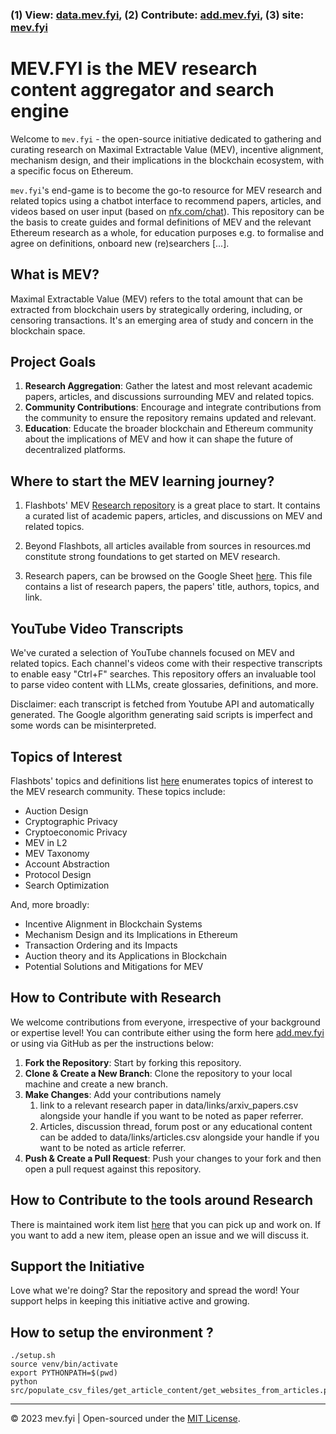 ### (1) View: [data.mev.fyi](https://data.mev.fyi), (2) Contribute: [add.mev.fyi](https://add.mev.fyi), (3) site: [mev.fyi](https://mev.fyi)

# MEV.FYI is the MEV research content aggregator and search engine

Welcome to `mev.fyi` - the open-source initiative dedicated to gathering and curating research on Maximal Extractable Value (MEV), incentive alignment, mechanism design, and their implications in the blockchain ecosystem, with a specific focus on Ethereum.

`mev.fyi`'s end-game is to become the go-to resource for MEV research and related topics using a chatbot interface to recommend papers, articles, and videos based on user input (based on [nfx.com/chat](https://www.nfx.com/chat)).
This repository can be the basis to create guides and formal definitions of MEV and the relevant Ethereum research as a whole, for education purposes e.g. to formalise and agree on definitions, onboard new (re)searchers [...].

## What is MEV?

Maximal Extractable Value (MEV) refers to the total amount that can be extracted from blockchain users by strategically ordering, including, or censoring transactions. It's an emerging area of study and concern in the blockchain space.

## Project Goals

1. **Research Aggregation**: Gather the latest and most relevant academic papers, articles, and discussions surrounding MEV and related topics.
2. **Community Contributions**: Encourage and integrate contributions from the community to ensure the repository remains updated and relevant.
3. **Education**: Educate the broader blockchain and Ethereum community about the implications of MEV and how it can shape the future of decentralized platforms.

## Where to start the MEV learning journey?
1. Flashbots' MEV [Research repository](https://github.com/flashbots/mev-research/) is a great place to start. It contains a curated list of academic papers, articles, and discussions on MEV and related topics.

2. Beyond Flashbots, all articles available from sources in resources.md constitute strong foundations to get started on MEV research.

3. Research papers, can be browsed on the Google Sheet [here](https://docs.google.com/spreadsheets/d/1POtuj3DtF3A-uwm4MtKvwNYtnl_PW6DPUYj6x7yJUIs/edit#gid=1299175463). This file contains a list of research papers, the papers' title, authors, topics, and link.

## YouTube Video Transcripts

We've curated a selection of YouTube channels focused on MEV and related topics. Each channel's videos come with their respective transcripts to enable easy "Ctrl+F" searches. This repository offers an invaluable tool to parse video content with LLMs, create glossaries, definitions, and more.

Disclaimer: each transcript is fetched from Youtube API and automatically generated. The Google algorithm generating said scripts is imperfect and some words can be misinterpreted.  

## Topics of Interest
Flashbots' topics and definitions list [here](https://github.com/flashbots/mev-research/blob/main/topics.md) enumerates topics of interest to the MEV research community. These topics include:
- Auction Design
- Cryptographic Privacy
- Cryptoeconomic Privacy
- MEV in L2
- MEV Taxonomy
- Account Abstraction
- Protocol Design
- Search Optimization

And, more broadly:
- Incentive Alignment in Blockchain Systems
- Mechanism Design and its Implications in Ethereum
- Transaction Ordering and its Impacts
- Auction theory and its Applications in Blockchain
- Potential Solutions and Mitigations for MEV

## How to Contribute with Research

We welcome contributions from everyone, irrespective of your background or expertise level!
You can contribute either using the form here [add.mev.fyi](https://add.mev.fyi) or using via GitHub as per the instructions below:

1. **Fork the Repository**: Start by forking this repository.
2. **Clone & Create a New Branch**: Clone the repository to your local machine and create a new branch.
3. **Make Changes**: Add your contributions namely 
   1. link to a relevant research paper in data/links/arxiv_papers.csv alongside your handle if you want to be noted as paper referrer. 
   2. Articles, discussion thread, forum post or any educational content can be added to data/links/articles.csv alongside your handle if you want to be noted as article referrer.
4. **Push & Create a Pull Request**: Push your changes to your fork and then open a pull request against this repository.

## How to Contribute to the tools around Research
There is maintained work item list [here](task_backlog.md) that you can pick up and work on. If you want to add a new item, please open an issue and we will discuss it.

## Support the Initiative

Love what we're doing? Star the repository and spread the word! Your support helps in keeping this initiative active and growing.

## How to setup the environment ?

```
./setup.sh
source venv/bin/activate
export PYTHONPATH=$(pwd)
python src/populate_csv_files/get_article_content/get_websites_from_articles.py
```

---

© 2023 mev.fyi | Open-sourced under the [MIT License](LICENSE).